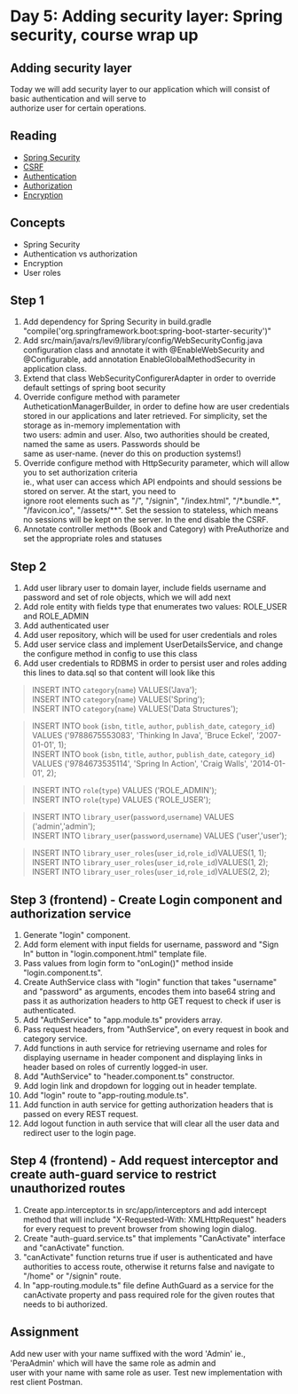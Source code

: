 Day 5: Adding security layer: Spring security, course wrap up 
============================================================= 
  
Adding security layer 
--------------------- 
  
Today we will add security layer to our application which will consist of basic authentication and will serve to  
authorize user for certain operations. 
  
Reading 
------- 
  
* [Spring Security](https://spring.io/guides/tutorials/spring-security-and-angular-js/) 
* [CSRF](https://en.wikipedia.org/wiki/Cross-site_request_forgery) 
* [Authentication](https://en.wikipedia.org/wiki/Authentication) 
* [Authorization](https://en.wikipedia.org/wiki/Authorization) 
* [Encryption](https://www.bu.edu/tech/about/security-resources/bestpractice/auth/) 
  
Concepts 
-------- 
  
* Spring Security 
* Authentication vs authorization 
* Encryption 
* User roles 
  
Step 1 
------ 
  
1. Add dependency for Spring Security in build.gradle "compile('org.springframework.boot:spring-boot-starter-security')"
2. Add src/main/java/rs/levi9/library/config/WebSecurityConfig.java configuration class and annotate it with @EnableWebSecurity and @Configurable, add annotation EnableGlobalMethodSecurity in application class.    
3. Extend that class WebSecurityConfigurerAdapter in order to override default settings of spring boot security    
4. Override configure method with parameter AutheticationManagerBuilder, in order to define how are user credentials  
stored in our applications and later retrieved. For simplicity, set the storage as in-memory implementation with  
two users: admin and user. Also, two authorities should be created, named the same as users. Passwords should be  
same as user-name. (never do this on production systems!)    
5. Override configure method with HttpSecurity parameter, which will allow you to set authorization criteria  
ie., what user can access which API endpoints and should sessions be stored on server. At the start, you need to  
ignore root elements such as "/", "/signin", "/index.html", "/\*.bundle.\*", "/favicon.ico", "/assets/**".
Set the session to stateless, which means no sessions will be kept on the server. In the end disable the CSRF.    
6. Annotate controller methods (Book and Category) with PreAuthorize and set the appropriate roles and statuses

Step 2 
------ 
  
1. Add user library user to domain layer, include fields username and password and set of role objects, which we will add next 
2. Add role entity with fields type that enumerates two values: ROLE_USER and ROLE_ADMIN 
3. Add authenticated user 
3. Add user repository, which will be used for user credentials and roles  
4. Add user service class and implement UserDetailsService, and change the configure method in config to use this class 
5. Add user credentials to RDBMS in order to persist user and roles adding this lines to data.sql so that content will look like this
> INSERT INTO `category`(`name`) VALUES('Java');  
> INSERT INTO `category`(`name`) VALUES('Spring');  
> INSERT INTO `category`(`name`) VALUES('Data Structures');  

> INSERT INTO `book` (`isbn`, `title`, `author`, `publish_date`, `category_id`) VALUES ('9788675553083', 'Thinking In Java', 'Bruce Eckel', '2007-01-01', 1);  
> INSERT INTO `book` (`isbn`, `title`, `author`, `publish_date`, `category_id`) VALUES ('9784673535114', 'Spring In Action', 'Craig Walls', '2014-01-01', 2);  

> INSERT INTO `role`(`type`) VALUES ('ROLE_ADMIN');  
> INSERT INTO `role`(`type`) VALUES ('ROLE_USER');  

> INSERT INTO `library_user`(`password`,`username`) VALUES ('admin','admin');  
> INSERT INTO `library_user`(`password`,`username`) VALUES ('user','user');  

> INSERT INTO `library_user_roles`(`user_id`,`role_id`)VALUES(1, 1);  
> INSERT INTO `library_user_roles`(`user_id`,`role_id`)VALUES(1, 2);  
> INSERT INTO `library_user_roles`(`user_id`,`role_id`)VALUES(2, 2); 
  
Step 3 (frontend) - Create Login component and authorization service
----------------------------------- 
  
1. Generate "login" component.
2. Add form element with input fields for username, password and "Sign In" button in "login.component.html" template file.
3. Pass values from login form to "onLogin()" method inside "login.component.ts".
4. Create AuthService class with "login" function that takes "username" and "password" as arguments, encodes them into base64 string and pass it as authorization headers to http GET request to check if user is authenticated.
5. Add "AuthService" to "app.module.ts" providers array.
6. Pass request headers, from "AuthService", on every request in book and category service.
7. Add functions in auth service for retrieving username and roles for displaying username in header component and displaying links in header based on roles of currently logged-in user.
8. Add "AuthService" to "header.component.ts" constructor.
9. Add login link and dropdown for logging out in header template.
10. Add "login" route to "app-routing.module.ts".
11. Add function in auth service for getting authorization headers that is passed on every REST request.
12. Add logout function in auth service that will clear all the user data and redirect user to the login page.

Step 4 (frontend) - Add  request interceptor and create auth-guard service to restrict unauthorized routes
----------------------------------- 

1. Create app.interceptor.ts in src/app/interceptors and add intercept method that will include "X-Requested-With: XMLHttpRequest" headers for every request to prevent browser from showing login dialog.
2. Create "auth-guard.service.ts" that implements "CanActivate" interface and "canActivate" function.
3. "canActivate" function returns true if user is authenticated and have authorities to access route, otherwise it returns false and navigate to "/home" or "/signin" route.
4. In "app-routing.module.ts" file define AuthGuard as a service for the canActivate property and pass required role for the given routes that needs to bi authorized.

  
Assignment 
---------- 
  
Add new user with your name suffixed with the word 'Admin' ie., 'PeraAdmin' which will have the same role as admin and  
user with your name with same role as user. Test new implementation with rest client Postman. 
